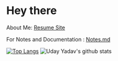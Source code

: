# Hey there

About Me: [Resume Site](https://uday-yadav.web.app/)

For Notes and Documentation : [Notes.md](https://dev117uday.github.io/dev117uday/)

[![Top Langs](https://github-readme-stats.vercel.app/api/top-langs/?username=dev117uday&layout=compact)](https://github.com/anuraghazra/github-readme-stats)
![Uday Yadav's github stats](https://github-readme-stats.vercel.app/api?username=dev117uday&show_icons=true)

